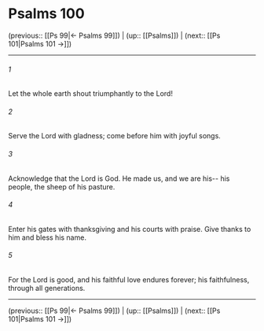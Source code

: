 # Psalms 100

(previous:: [[Ps 99|← Psalms 99]]) | (up:: [[Psalms]]) | (next:: [[Ps 101|Psalms 101 →]])

***


###### 1 
Let the whole earth shout triumphantly to the Lord! 

###### 2 
Serve the Lord with gladness; come before him with joyful songs. 

###### 3 
Acknowledge that the Lord is God. He made us, and we are his-- his people, the sheep of his pasture. 

###### 4 
Enter his gates with thanksgiving and his courts with praise. Give thanks to him and bless his name. 

###### 5 
For the Lord is good, and his faithful love endures forever; his faithfulness, through all generations.

***

(previous:: [[Ps 99|← Psalms 99]]) | (up:: [[Psalms]]) | (next:: [[Ps 101|Psalms 101 →]])
